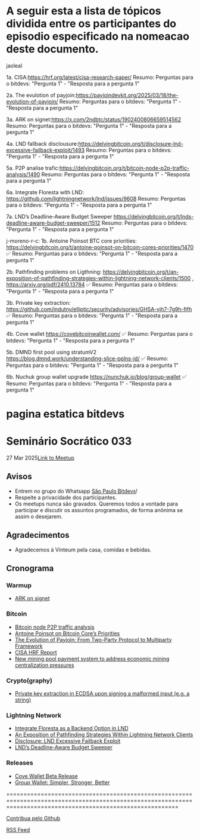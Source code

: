# A seguir esta a lista de tópicos dividida entre os participantes do episodio especificado na nomeacao deste documento.

jaoleal

1a. CISA:https://hrf.org/latest/cisa-research-paper/
  Resumo:
  Perguntas para o bitdevs:
  "Pergunta 1" - "Resposta para a pergunta 1"

2a. The evulotion of payjoin:https://payjoindevkit.org/2025/03/18/the-evolution-of-payjoin/
  Resumo:
  Perguntas para o bitdevs:
  "Pergunta 1" - "Resposta para a pergunta 1"

3a. ARK on signet:https://x.com/2ndbtc/status/1902400806659514562
  Resumo:
  Perguntas para o bitdevs:
  "Pergunta 1" - "Resposta para a pergunta 1"

4a. LND fallback disclousure:https://delvingbitcoin.org/t/disclosure-lnd-excessive-failback-exploit/1493
  Resumo:
  Perguntas para o bitdevs:
  "Pergunta 1" - "Resposta para a pergunta 1"

5a. P2P analise  trafic:https://delvingbitcoin.org/t/bitcoin-node-p2p-traffic-analysis/1490
  Resumo:
  Perguntas para o bitdevs:
  "Pergunta 1" - "Resposta para a pergunta 1"

6a. Integrate Floresta with LND: https://github.com/lightningnetwork/lnd/issues/9608
  Resumo:
  Perguntas para o bitdevs:
  "Pergunta 1" - "Resposta para a pergunta 1"

7a. LND’s Deadline-Aware Budget Sweeper https://delvingbitcoin.org/t/lnds-deadline-aware-budget-sweeper/1512
  Resumo:
  Perguntas para o bitdevs:
  "Pergunta 1" - "Resposta para a pergunta 1"


j-moreno-r-c:
1b.	Antoine Poinsot BTC core priorities: https://delvingbitcoin.org/t/antoine-poinsot-on-bitcoin-cores-priorities/1470 ✅
  Resumo:
  Perguntas para o bitdevs:
  "Pergunta 1" - "Resposta para a pergunta 1"

2b.	Pathfinding problems on Ligthning: https://delvingbitcoin.org/t/an-exposition-of-pathfinding-strategies-within-lightning-network-clients/1500 , https://arxiv.org/pdf/2410.13784 ✅
  Resumo:
  Perguntas para o bitdevs:
  "Pergunta 1" - "Resposta para a pergunta 1"

3b.	Private key extraction: https://github.com/indutny/elliptic/security/advisories/GHSA-vjh7-7g9h-fjfh  ✅
  Resumo:
  Perguntas para o bitdevs:
  "Pergunta 1" - "Resposta para a pergunta 1"

4b.	Cove wallet https://covebitcoinwallet.com/ ✅
	Resumo:
  Perguntas para o bitdevs:
  "Pergunta 1" - "Resposta para a pergunta 1"

5b.	DMND first pool using stratumV2 https://blog.dmnd.work/understanding-slice-pplns-jd/ ✅
  Resumo:
  Perguntas para o bitdevs:
  "Pergunta 1" - "Resposta para a pergunta 1"

6b.	Nuchuk group wallet upgrade https://nunchuk.io/blog/group-wallet ✅
  Resumo:
  Perguntas para o bitdevs:
  "Pergunta 1" - "Resposta para a pergunta 1"

pagina estatica bitdevs
==============================================================================================================================================================
# Seminário Socrático 033

27 Mar 2025[Link to Meetup](https://www.meetup.com/pt-BR/clubebitcoinsp)

## Avisos

- Entrem no grupo do Whatsapp [São Paulo Bitdevs](https://chat.whatsapp.com/HiaPqjmUqER5djFPR1Yl3T)!
- Respeite a privacidade dos participantes.
- Os meetups nunca são gravados. Queremos todos a vontade para participar e discutir os assuntos programados, de forma anônima se assim o desejarem.

## Agradecimentos

- Agradecemos à Vinteum pela casa, comidas e bebidas.

## Cronograma

### Warmup

- [ARK on signet](https://x.com/2ndbtc/status/1902400806659514562)

### Bitcoin

- [Bitcoin node P2P traffic analysis](https://delvingbitcoin.org/t/bitcoin-node-p2p-traffic-analysis/1490)
- [Antoine Poinsot on Bitcoin Core’s Priorities](https://delvingbitcoin.org/t/antoine-poinsot-on-bitcoin-cores-priorities/1470)
- [The Evolution of Payjoin: From Two-Party Protocol to Multiparty Framework](https://payjoindevkit.org/2025/03/18/the-evolution-of-payjoin/)
- [CISA HRF Report](https://hrf.org/latest/cisa-research-paper/)
- [New mining pool payment system to address economic mining centralization pressures](https://blog.dmnd.work/understanding-slice-pplns-jd/)

### Crypto(graphy)

- [Private key extraction in ECDSA upon signing a malformed input (e.g. a string)](https://github.com/indutny/elliptic/security/advisories/GHSA-vjh7-7g9h-fjfh)

### Lightning Network

- [Integrate Floresta as a Backend Option in LND](https://github.com/lightningnetwork/lnd/issues/9608)
- [An Exposition of Pathfinding Strategies Within Lightning Network Clients](https://delvingbitcoin.org/t/an-exposition-of-pathfinding-strategies-within-lightning-network-clients/1500)
- [Disclosure: LND Excessive Failback Exploit](https://delvingbitcoin.org/t/disclosure-lnd-excessive-failback-exploit/1493)
- [LND’s Deadline-Aware Budget Sweeper](https://delvingbitcoin.org/t/lnds-deadline-aware-budget-sweeper/1512)

### Releases

- [Cove Wallet Beta Release](https://covebitcoinwallet.com/)
- [Group Wallet: Simpler, Stronger, Better](https://nunchuk.io/blog/group-wallet)

==============================================================================================================================================================

[Contribua pelo Github](https://github.com/saopaulobitdevs/saopaulobitdevs.org)

[RSS Feed](https://saopaulobitdevs.org/feed.xml)
